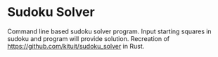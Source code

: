 # Sudoku Solver

Command line based sudoku solver program. Input starting squares in sudoku and program will provide solution. Recreation of https://github.com/kituit/sudoku_solver in Rust.
